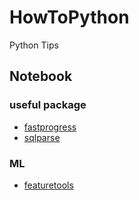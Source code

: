 # HowToPython
Python Tips

## Notebook

### useful package
* [fastprogress](https://github.com/okiyuki99/HowToPython/blob/master/fastprogress.ipynb)
* [sqlparse](https://github.com/okiyuki99/HowToPython/blob/master/sqlparse.ipynb)

### ML
* [featuretools]()
